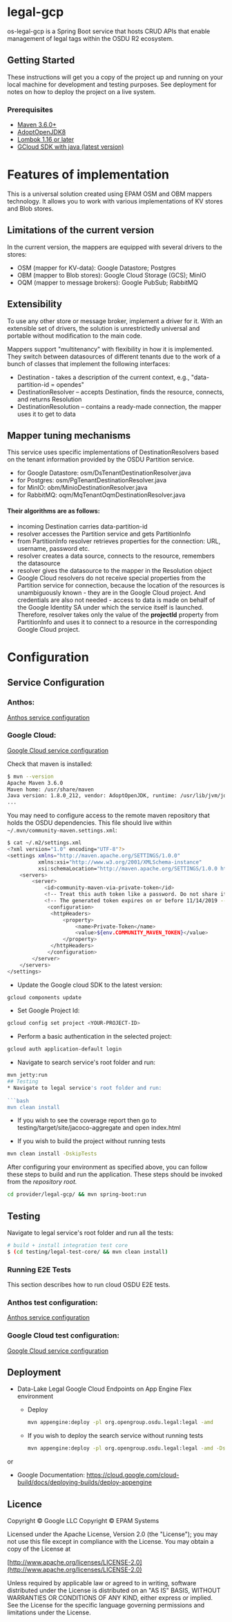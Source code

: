 # legal-gcp

os-legal-gcp is a Spring Boot service that hosts CRUD APIs that enable management of legal tags within the OSDU R2 ecosystem.

## Getting Started

These instructions will get you a copy of the project up and running on your local machine for development and testing purposes. See deployment for notes on how to deploy the project on a live system.
 
### Prerequisites
 
- [Maven 3.6.0+](https://maven.apache.org/download.cgi)
- [AdoptOpenJDK8](https://adoptopenjdk.net/)
- [Lombok 1.16 or later](https://projectlombok.org/setup/maven)
- [GCloud SDK with java (latest version)](https://cloud.google.com/sdk/docs/install)

# Features of implementation
This is a universal solution created using EPAM OSM and OBM mappers technology.
It allows you to work with various implementations of KV stores and Blob stores.

## Limitations of the current version

In the current version, the mappers are equipped with several drivers to the stores:

- OSM (mapper for KV-data): Google Datastore; Postgres
- OBM (mapper to Blob stores): Google Cloud Storage (GCS); MinIO
- OQM (mapper to message brokers): Google PubSub; RabbitMQ

## Extensibility

To use any other store or message broker, implement a driver for it. With an extensible set of drivers, the solution is unrestrictedly universal and portable without modification to the main code.

Mappers support "multitenancy" with flexibility in how it is implemented.
They switch between datasources of different tenants due to the work of a bunch of classes that implement the following interfaces:

- Destination - takes a description of the current context, e.g., "data-partition-id = opendes"
- DestinationResolver – accepts Destination, finds the resource, connects, and returns Resolution
- DestinationResolution – contains a ready-made connection, the mapper uses it to get to data

## Mapper tuning mechanisms

This service uses specific implementations of DestinationResolvers based on the tenant information provided by the OSDU Partition service.
- for Google Datastore: osm/DsTenantDestinationResolver.java
- for Postgres: osm/PgTenantDestinationResolver.java
- for MinIO: obm/MinioDestinationResolver.java
- for RabbitMQ: oqm/MqTenantOqmDestinationResolver.java

#### Their algorithms are as follows:
- incoming Destination carries data-partition-id
- resolver accesses the Partition service and gets PartitionInfo
- from PartitionInfo resolver retrieves properties for the connection: URL, username, password etc.
- resolver creates a data source, connects to the resource, remembers the datasource
- resolver gives the datasource to the mapper in the Resolution object
- Google Cloud resolvers do not receive special properties from the Partition service for connection,
  because the location of the resources is unambiguously known - they are in the Google Cloud project.
  And credentials are also not needed - access to data is made on behalf of the Google Identity SA
  under which the service itself is launched. Therefore, resolver takes only
  the value of the **projectId** property from PartitionInfo and uses it to connect to a resource
  in the corresponding Google Cloud project.

# Configuration

## Service Configuration
### Anthos:
[Anthos service configuration ](docs/anthos/README.md)
### Google Cloud:
[Google Cloud service configuration ](docs/gcp/README.md)

Check that maven is installed:

```bash
$ mvn --version
Apache Maven 3.6.0
Maven home: /usr/share/maven
Java version: 1.8.0_212, vendor: AdoptOpenJDK, runtime: /usr/lib/jvm/jdk8u212-b04/jre
...
```

You may need to configure access to the remote maven repository that holds the OSDU dependencies. This file should live within `~/.mvn/community-maven.settings.xml`:

```bash
$ cat ~/.m2/settings.xml
<?xml version="1.0" encoding="UTF-8"?>
<settings xmlns="http://maven.apache.org/SETTINGS/1.0.0"
          xmlns:xsi="http://www.w3.org/2001/XMLSchema-instance"
          xsi:schemaLocation="http://maven.apache.org/SETTINGS/1.0.0 http://maven.apache.org/xsd/settings-1.0.0.xsd">
    <servers>
        <server>
            <id>community-maven-via-private-token</id>
            <!-- Treat this auth token like a password. Do not share it with anyone, including Microsoft support. -->
            <!-- The generated token expires on or before 11/14/2019 -->
             <configuration>
              <httpHeaders>
                  <property>
                      <name>Private-Token</name>
                      <value>${env.COMMUNITY_MAVEN_TOKEN}</value>
                  </property>
              </httpHeaders>
             </configuration>
        </server>
    </servers>
</settings>
```

* Update the Google cloud SDK to the latest version:

```bash
gcloud components update
```
* Set Google Project Id:

```bash
gcloud config set project <YOUR-PROJECT-ID>
```

* Perform a basic authentication in the selected project:

```bash
gcloud auth application-default login
```

* Navigate to search service's root folder and run:

```bash
mvn jetty:run
## Testing
* Navigate to legal service's root folder and run:
 
```bash
mvn clean install   
```

* If you wish to see the coverage report then go to testing/target/site/jacoco-aggregate and open index.html

* If you wish to build the project without running tests

```bash
mvn clean install -DskipTests
```

After configuring your environment as specified above, you can follow these steps to build and run the application. These steps should be invoked from the *repository root.*

```bash
cd provider/legal-gcp/ && mvn spring-boot:run
```

## Testing

Navigate to legal service's root folder and run all the tests:

```bash
# build + install integration test core
$ (cd testing/legal-test-core/ && mvn clean install)
```

### Running E2E Tests 

This section describes how to run cloud OSDU E2E tests.

### Anthos test configuration:
[Anthos service configuration ](docs/anthos/README.md)
### Google Cloud test configuration:
[Google Cloud service configuration ](docs/gcp/README.md)


## Deployment

* Data-Lake Legal Google Cloud Endpoints on App Engine Flex environment 
  * Deploy
    ```sh
    mvn appengine:deploy -pl org.opengroup.osdu.legal:legal -amd
    ```

  * If you wish to deploy the search service without running tests
    ```sh
    mvn appengine:deploy -pl org.opengroup.osdu.legal:legal -amd -DskipTests
    ```

or
* Google Documentation: https://cloud.google.com/cloud-build/docs/deploying-builds/deploy-appengine

## Licence
Copyright © Google LLC
Copyright © EPAM Systems
 
Licensed under the Apache License, Version 2.0 (the "License");
you may not use this file except in compliance with the License.
You may obtain a copy of the License at
 
[http://www.apache.org/licenses/LICENSE-2.0](http://www.apache.org/licenses/LICENSE-2.0)
 
Unless required by applicable law or agreed to in writing, software
distributed under the License is distributed on an "AS IS" BASIS,
WITHOUT WARRANTIES OR CONDITIONS OF ANY KIND, either express or implied.
See the License for the specific language governing permissions and
limitations under the License.
